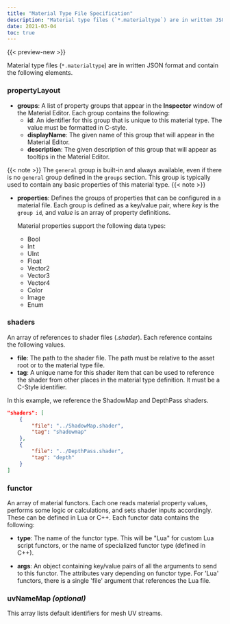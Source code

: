 ```yaml
---
title: "Material Type File Specification"
description: "Material type files (`*.materialtype`) are in written JSON format."
date: 2021-03-04
toc: true
---
```


{{< preview-new >}}

Material type files (`*.materialtype`) are in written JSON format and contain the following elements.

### **propertyLayout**  
* **groups**: A list of property groups that appear in the **Inspector** window of the Material Editor. Each group contains the following:
  * **id**: An identifier for this group that is unique to this material type. The value must be formatted in C-style. 
  * **displayName**: The given name of this group that will appear in the Material Editor. 
  * **description**: The given description of this group that will appear as tooltips in the Material Editor.

{{< note >}}
  The `general` group is built-in and always available, even if there is no `general` group defined in the `groups` section. This group is typically used to contain any basic properties of this material type.
{{< note >}}

* **properties**: Defines the groups of properties that can be configured in a material file. Each group is defined as a key/value pair, where *key* is the `group id`, and *value* is an array of property definitions. 

    Material properties support the following data types: 
    - Bool
    - Int
    - UInt
    - Float
    - Vector2
    - Vector3
    - Vector4
    - Color
    - Image
    - Enum


### **shaders**  
An array of references to shader files (*.shader*). Each reference contains the following values. 

* **file**: The path to the shader file. The path must be relative to the asset root or to the material type file.
* **tag**: A unique name for this shader item that can be used to reference the shader from other places in the material type definition. It must be a C-Style identifier.

In this example, we reference the ShadowMap and DepthPass shaders. 
```JSON
"shaders": [
    {
        "file": "../ShadowMap.shader",
        "tag": "shadowmap"
    },
    {
        "file": "../DepthPass.shader",
        "tag": "depth"
    }
]
```

### **functor**
An array of material functors. Each one reads material property values, performs some logic or calculations, and sets shader inputs accordingly. These can be defined in Lua or C++. Each functor data contains the following:
* **type**: The name of the functor type. This will be "Lua" for custom Lua script functors, or the name of specialized functor type (defined in C++).
<!-- [Future work] See [TBD link] for a list of available functor types. -->
* **args**: An object containing key/value pairs of all the arguments to send to this functor. The attributes vary depending on functor type. For 'Lua' functors, there is a single 'file' argument that references the Lua file. 
<!-- [Future work] See [TBD link] for a list of available functor types and their expected arguments. -->

### **uvNameMap** *(optional)*
This array lists default identifiers for mesh UV streams. 
<!-- [Future work] For more information on UV streams, see ___. 
- If the artists uses these names for their UV streams in DCC (e.g. Maya), the engine will automatically connect those buffers to the appropriate UV stream in the shaders. 

- In O3DE, artists can connect the streams in the Material Component. This is necessary if the UV stream names do not match. 
-->
